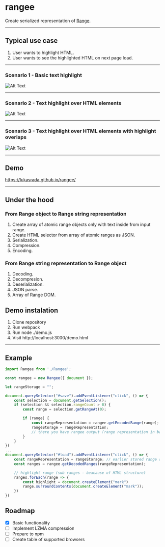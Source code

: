 # rangee
Create serialized representation of [Range](https://developer.mozilla.org/en-US/docs/Web/API/Range).
***
## Typical use case
1. User wants to highlight HTML.
2. User wants to see the highlighted HTML on next page load.
***
### Scenario 1 - Basic text highlight
![Alt Text](https://i.imgur.com/B8DJZ9Q.gif)
***
### Scenario 2 - Text highlight over HTML elements
![Alt Text](https://i.imgur.com/kNUN0ij.gif)
***
### Scenario 3 - Text highlight over HTML elements with highlight overlaps
![Alt Text](https://i.imgur.com/NsBpAJV.gif)
***
## Demo
https://lukasrada.github.io/rangee/
***
## Under the hood
### From Range object to Range string representation
1. Create array of atomic range objects only with text inside from input range.
2. Create HTML selector from array of atomic ranges as JSON.
3. Serialization.
4. Compression.
5. Encoding.
### From Range string representation to Range object
1. Decoding.
2. Decompresion.
3. Deserialization.
4. JSON parse.
5. Array of Range DOM.
## Demo instalation
1. Clone repository
2. Run webpack
3. Run node ./demo.js
4. Visit http://localhost:3000/demo.html
***
## Example
```javascript
import Rangee from './Rangee';

const rangee = new Rangee({ document });

let rangeStorage = "";

document.querySelector("#save").addEventListener("click", () => {
    const selection = document.getSelection();
    if (selection && selection.rangeCount > 0) {
        const range = selection.getRangeAt(0);

        if (range) {
            const rangeRepresentation = rangee.getEncodedRange(range);
            rangeStorage = rangeRepresentation;
            // there you have rangee output (range representation in base64) and you can store somewhere
        }
    }    
})
...
document.querySelector("#load").addEventListener("click", () => {
    const rangeRepresentation = rangeStorage; // earlier stored range representation
    const ranges = rangee.getDecodedRanges(rangeRepresentation);

    // highlight range (sub ranges - beacause of HTML structure)
    ranges.forEach(range => {
        const highlight = document.createElement("mark")
        range.surroundContents(document.createElement("mark"));
    })   
})

```
## Roadmap
- [x] Basic functionality
- [ ] Implement LZMA compression
- [ ] Prepare to npm
- [ ] Create table of supported browsers
